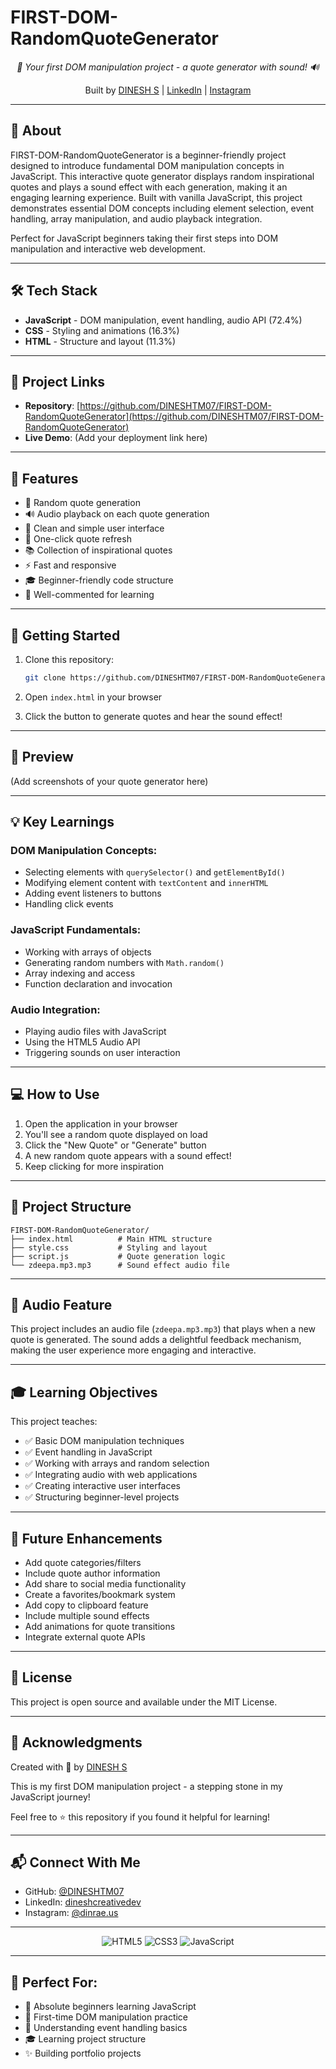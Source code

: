 # FIRST-DOM-RandomQuoteGenerator

<p align="center">
  <i>💬 Your first DOM manipulation project - a quote generator with sound! 🔊</i>
</p>

<p align="center">
  Built by <a href="https://github.com/DINESHTM07">DINESH S</a> | 
  <a href="https://www.linkedin.com/in/dineshcreativedev/">LinkedIn</a> | 
  <a href="https://www.instagram.com/dinrae.us/">Instagram</a>
</p>

---

## 📖 About

FIRST-DOM-RandomQuoteGenerator is a beginner-friendly project designed to introduce fundamental DOM manipulation concepts in JavaScript. This interactive quote generator displays random inspirational quotes and plays a sound effect with each generation, making it an engaging learning experience. Built with vanilla JavaScript, this project demonstrates essential DOM concepts including element selection, event handling, array manipulation, and audio playback integration.

Perfect for JavaScript beginners taking their first steps into DOM manipulation and interactive web development.

---

## 🛠 Tech Stack

- **JavaScript** - DOM manipulation, event handling, audio API (72.4%)
- **CSS** - Styling and animations (16.3%)
- **HTML** - Structure and layout (11.3%)

---

## 🔗 Project Links

- **Repository**: [https://github.com/DINESHTM07/FIRST-DOM-RandomQuoteGenerator](https://github.com/DINESHTM07/FIRST-DOM-RandomQuoteGenerator)
- **Live Demo**: (Add your deployment link here)

---

## 🎯 Features

- 💬 Random quote generation
- 🔊 Audio playback on each quote generation
- 🎨 Clean and simple user interface
- 💆 One-click quote refresh
- 📚 Collection of inspirational quotes
- ⚡ Fast and responsive
- 🎓 Beginner-friendly code structure
- 📖 Well-commented for learning

---

## 🚀 Getting Started

1. Clone this repository:
   ```bash
   git clone https://github.com/DINESHTM07/FIRST-DOM-RandomQuoteGenerator.git
   ```

2. Open `index.html` in your browser

3. Click the button to generate quotes and hear the sound effect!

---

## 📸 Preview

(Add screenshots of your quote generator here)

---

## 💡 Key Learnings

### DOM Manipulation Concepts:
- Selecting elements with `querySelector()` and `getElementById()`
- Modifying element content with `textContent` and `innerHTML`
- Adding event listeners to buttons
- Handling click events

### JavaScript Fundamentals:
- Working with arrays of objects
- Generating random numbers with `Math.random()`
- Array indexing and access
- Function declaration and invocation

### Audio Integration:
- Playing audio files with JavaScript
- Using the HTML5 Audio API
- Triggering sounds on user interaction

---

## 💻 How to Use

1. Open the application in your browser
2. You'll see a random quote displayed on load
3. Click the "New Quote" or "Generate" button
4. A new random quote appears with a sound effect!
5. Keep clicking for more inspiration

---

## 📁 Project Structure

```
FIRST-DOM-RandomQuoteGenerator/
├── index.html          # Main HTML structure
├── style.css           # Styling and layout
├── script.js           # Quote generation logic
└── zdeepa.mp3.mp3      # Sound effect audio file
```

---

## 🎵 Audio Feature

This project includes an audio file (`zdeepa.mp3.mp3`) that plays when a new quote is generated. The sound adds a delightful feedback mechanism, making the user experience more engaging and interactive.

---

## 🎓 Learning Objectives

This project teaches:
- ✅ Basic DOM manipulation techniques
- ✅ Event handling in JavaScript
- ✅ Working with arrays and random selection
- ✅ Integrating audio with web applications
- ✅ Creating interactive user interfaces
- ✅ Structuring beginner-level projects

---

## 🌟 Future Enhancements

- Add quote categories/filters
- Include quote author information
- Add share to social media functionality
- Create a favorites/bookmark system
- Add copy to clipboard feature
- Include multiple sound effects
- Add animations for quote transitions
- Integrate external quote APIs

---

## 📄 License

This project is open source and available under the MIT License.

---

## 🙏 Acknowledgments

Created with 💬 by [DINESH S](https://github.com/DINESHTM07)

This is my first DOM manipulation project - a stepping stone in my JavaScript journey!

Feel free to ⭐ this repository if you found it helpful for learning!

---

## 📬 Connect With Me

- GitHub: [@DINESHTM07](https://github.com/DINESHTM07)
- LinkedIn: [dineshcreativedev](https://www.linkedin.com/in/dineshcreativedev/)
- Instagram: [@dinrae.us](https://www.instagram.com/dinrae.us/)

---

<p align="center">
  <img src="https://img.shields.io/badge/HTML5-E34F26?style=for-the-badge&logo=html5&logoColor=white" alt="HTML5" />
  <img src="https://img.shields.io/badge/CSS3-1572B6?style=for-the-badge&logo=css3&logoColor=white" alt="CSS3" />
  <img src="https://img.shields.io/badge/JavaScript-F7DF1E?style=for-the-badge&logo=javascript&logoColor=black" alt="JavaScript" />
</p>

---

## 🎯 Perfect For:

- 👶 Absolute beginners learning JavaScript
- 🎯 First-time DOM manipulation practice
- 📖 Understanding event handling basics
- 🎓 Learning project structure
- ✨ Building portfolio projects
